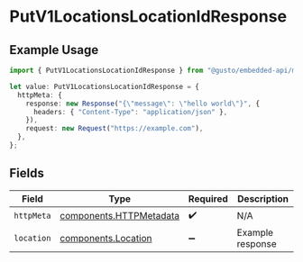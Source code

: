 # PutV1LocationsLocationIdResponse

## Example Usage

```typescript
import { PutV1LocationsLocationIdResponse } from "@gusto/embedded-api/models/operations/putv1locationslocationid.js";

let value: PutV1LocationsLocationIdResponse = {
  httpMeta: {
    response: new Response("{\"message\": \"hello world\"}", {
      headers: { "Content-Type": "application/json" },
    }),
    request: new Request("https://example.com"),
  },
};
```

## Fields

| Field                                                              | Type                                                               | Required                                                           | Description                                                        |
| ------------------------------------------------------------------ | ------------------------------------------------------------------ | ------------------------------------------------------------------ | ------------------------------------------------------------------ |
| `httpMeta`                                                         | [components.HTTPMetadata](../../models/components/httpmetadata.md) | :heavy_check_mark:                                                 | N/A                                                                |
| `location`                                                         | [components.Location](../../models/components/location.md)         | :heavy_minus_sign:                                                 | Example response                                                   |